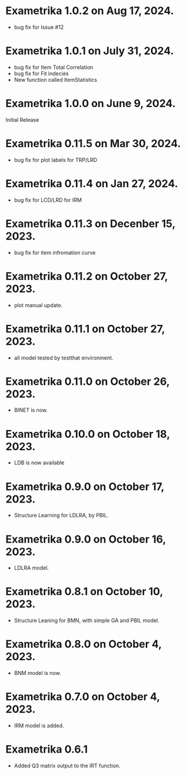 # Exametrika 1.0.2 on Aug 17, 2024.

* bug fix for Issue #12

# Exametrika 1.0.1 on July 31, 2024.

* bug fix for Item Total Correlation
* bug fix for Fit indecies
* New function called ItemStatistics

# Exametrika 1.0.0 on June 9, 2024.

Initial Release

# Exametrika 0.11.5 on Mar 30, 2024.

* bug fix for plot labels for TRP/LRD

# Exametrika 0.11.4 on Jan 27, 2024.

* bug fix for LCD/LRD for IRM


# Exametrika 0.11.3 on Decenber 15, 2023.

* bug fix for item infromation curve

# Exametrika 0.11.2 on October 27, 2023.

* plot manual update.


# Exametrika 0.11.1 on October 27, 2023.

* all model tested by testthat environment.

# Exametrika 0.11.0 on October 26, 2023.

* BINET is now.

# Exametrika 0.10.0 on October 18, 2023.

* LDB is now available

# Exametrika 0.9.0 on October 17, 2023.

* Structure Learning for LDLRA, by PBIL.

# Exametrika 0.9.0 on October 16, 2023.

* LDLRA model.

# Exametrika 0.8.1 on October 10, 2023.

* Structure Leaning for BMN, with simple GA and PBIL model.

# Exametrika 0.8.0 on October 4, 2023.

* BNM model is now.

# Exametrika 0.7.0 on October 4, 2023.

* IRM model is added.

# Exametrika 0.6.1

* Added Q3 matrix output to the IRT function.

